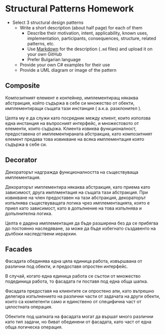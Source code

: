 # Structural Patterns Homework

*   Select 3 structural design patterns
    *   Write a short description (about half page) for each of them
        *   Describe their motivation, intent, applicability, known uses, implementation, participants, consequences, structure, related patterns, etc.
        *   Use [Markdown](https://help.github.com/articles/github-flavored-markdown/) for the description (`.md` files) and upload it on your own GitHub
        *   Prefer Bulgarian language
    *   Provide your own C# examples for their use
    *   Provide a UML diagram or image of the pattern

## Composite

Композитният елемент е контейнер, имплементиращ някаква абстракция, който съдържа в себе си множество
от обекти, имплементиращи същата тази инстанция ( а.к.а. разклонител ). 

Целта му е да служи като посредник между клиент, които използва една инстанция на въпросният интерфейс, 
и множестовото от елементи, които съдържа. Клиента извиква функционалност, предоставена от имплементираната абстракциа,
като композитният елемент предава това извикване на всяка имплементация която съдържа в себе си. 

## Decorator

Декораторът надгражда функционалността на съществуваща имплементация.

Декораторът имплементира някаква абстракция, като приема като зависимост, друга имплментация на същата тази абстракция.
При извикване на член предоставен на тази абстракция, декораторът изпълнява съществуващата логика чрез имплементацията, 
която е приел като зависимост, като в допълнение на това изпълнява и допълнителна логика. 

Целта е дадена имплементация да бъде разширена без да се прибягва до постоянно наследяване, за може да бъде 
избегнато създавенто на дълбоки наследствени иерархии.

## Facades

Фасадата обединява една цяла единица работа, извършвана от различни под обекти, и предоставя опростен интерфейс.

В случай, когато една единица работа се състои от множество подединица работа, то фасадата ги поставя под една обща шапка.

Фасадата предоставя на клиентите си опростено апи, като вътрешно делегира изпълнението на различни части от задачата
на други обекти, които са компетенти само и единствено от специфична част от цялостната операция. 

Обектите под шапката на фасадата могат да вършат много различни като тип задачи, но биват обединени от фасадата,
като част от една обща логическа операция.